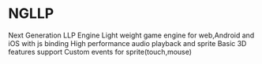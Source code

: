 # NGLLP
Next Generation LLP Engine
Light weight game engine for web,Android and iOS with js binding
High performance audio playback and sprite
Basic 3D features support
Custom events for sprite(touch,mouse)



